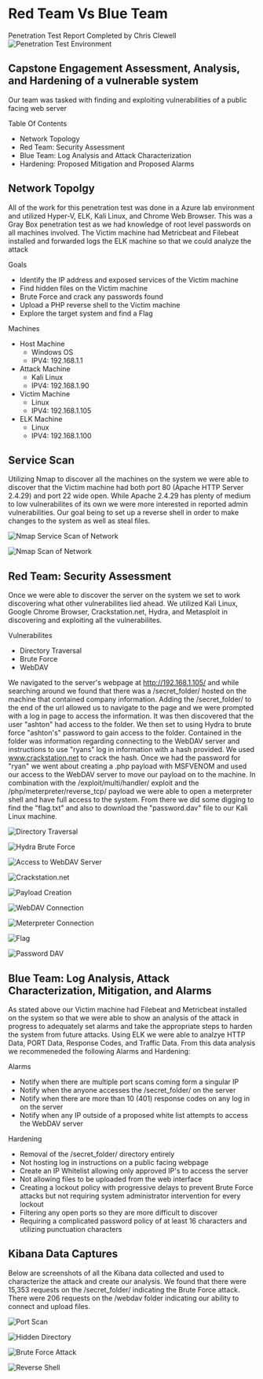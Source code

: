 # Red Team Vs Blue Team
Penetration Test Report
Completed by Chris Clewell 
![Penetration Test Environment](/Images/RedVBlueDiagram.jpg)

## Capstone Engagement Assessment, Analysis, and Hardening of a vulnerable system 
Our team was tasked with finding and exploiting vulnerabilities of a public facing web server

Table Of Contents 
- Network Topology 
- Red Team: Security Assessment 
- Blue Team: Log Analysis and Attack Characterization 
- Hardening: Proposed Mitigation and Proposed Alarms 

## Network Topolgy 
All of the work for this penetration test was done in a Azure lab environment and utilized Hyper-V, ELK, Kali Linux, and Chrome Web Browser. This was a Gray Box penetration test as we had knowledge of root level passwords on all machines involved. The Victim machine had Metricbeat and Filebeat installed and forwarded logs the ELK machine so that we could analyze the attack 

Goals 
- Identify the IP address and exposed services of the Victim machine 
- Find hidden files on the Victim machine 
- Brute Force and crack any passwords found 
- Upload a PHP reverse shell to the Victim machine 
- Explore the target system and find a Flag 

Machines 
- Host Machine
  - Windows OS 
  - IPV4: 192.168.1.1
- Attack Machine 
  - Kali Linux 
  - IPV4: 192.168.1.90
- Victim Machine 
  - Linux 
  - IPV4: 192.168.1.105
- ELK Machine 
  - Linux 
  - IPV4: 192.168.1.100
  
## Service Scan 
  Utilizing Nmap to discover all the machines on the system we were able to discover that the Victim machine had both port 80 (Apache HTTP Server 2.4.29) and port 22 wide open.  While Apache 2.4.29 has plenty of medium to low vulnerabilites of its own we were more interested in reported admin vulnerabilities. Our goal being to set up a reverse shell in order to make changes to the system as well as steal files. 

![Nmap Service Scan of Network](/Images/red_team_service_scan.jpg)

![Nmap Scan of Network](/Images/red_team_ping_scan.jpg)

## Red Team: Security Assessment
  Once we were able to discover the server on the system we set to work discovering what other vulnerabilites lied ahead. We utilized Kali Linux, Google Chrome Browser, Crackstation.net, Hydra, and Metasploit in discovering and exploiting all the vulnerabilites. 

Vulnerabilites 
- Directory Traversal 
- Brute Force 
- WebDAV 

We navigated to the server's webpage at http://192.168.1.105/ and while searching around we found that there was a /secret_folder/ hosted on the machine that contained company information.  Adding the /secret_folder/ to the end of the url allowed us to navigate to the page and we were prompted with a log in page to access the information.  It was then discovered that the user "ashton" had access to the folder.  We then set to using Hydra to brute force "ashton's" password to gain access to the folder.  Contained in the folder was information regarding connecting to the WebDAV server and instructions to use "ryans" log in information with a hash provided.  We used www.crackstation.net to crack the hash.  Once we had the password for "ryan" we went about creating a .php payload with MSFVENOM and used our access to the WebDAV server to move our payload on to the machine.  In combination with the /exploit/multi/handler/ exploit and the /php/meterpreter/reverse_tcp/ payload we were able to open a meterpreter shell and have full access to the system.  From there we did some digging to find the "flag.txt" and also to download the "password.dav" file to our Kali Linux machine. 

![Directory Traversal](/Images/secret_folder.jpg)

![Hydra Brute Force](/Images/hydra_password_crack.jpg)

![Access to WebDAV Server](/Images/secretfolder.jpg)

![Crackstation.net](/Images/crackstation.jpg)

![Payload Creation](/Images/payload.jpg)

![WebDAV Connection](/Images/dav_connect.jpg)

![Meterpreter Connection](/Images/connected.jpg)

![Flag](/Images/flag.jpg)

![Password DAV](/Images/password_dav.jpg)

## Blue Team: Log Analysis, Attack Characterization, Mitigation, and Alarms
  As stated above our Victim machine had Filebeat and Metricbeat installed on the system so that we were able to show an analysis of the attack in progress to adequately set alarms and take the appropriate steps to harden the system from future attacks.  Using ELK we were able to analzye HTTP Data, PORT Data, Response Codes, and Traffic Data. From this data analysis we recommeneded the following Alarms and Hardening: 
 
Alarms

 - Notify when there are multiple port scans coming form a singular IP
 - Notify when the anyone accesses the /secret_folder/ on the server 
 - Notify when there are more than 10 (401) response codes on any log in on the server
 - Notify when any IP outside of a proposed white list attempts to access the WebDAV server
 
Hardening
 
 - Removal of the /secret_folder/ directory entirely
 - Not hosting log in instructions on a public facing webpage 
 - Create an IP Whitelist allowing only approved IP's to access the server 
 - Not allowing files to be uploaded from the web interface
 - Creating a lockout policy with progressive delays to prevent Brute Force attacks but not requiring system administrator intervention for every lockout 
 - Filtering any open ports so they are more difficult to discover 
 - Requiring a complicated password policy of at least 16 characters and utilizing punctuation characters 

## Kibana Data Captures 
  Below are screenshots of all the Kibana data collected and used to characterize the attack and create our analysis.  We found that there were 15,353 requests on the /secret_folder/ indicating the Brute Force attack. There were 206 requests on the /webdav folder indicating our ability to connect and upload files. 
  
![Port Scan](/Kibana/Port_Scan.jpg)

![Hidden Directory](/Kibana/request_for_hidden_directory.jpg)

![Brute Force Attack](/Kibana/uncover_brute_force_attack.jpg)

![Reverse Shell](/Kibana/meterpreter.jpg)
    
    

